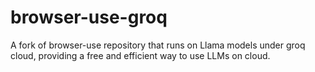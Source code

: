 # browser-use-groq
A fork of browser-use repository that runs on Llama models under groq cloud, providing a free and efficient way to use LLMs on cloud. 
